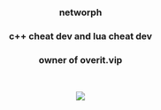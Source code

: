 <div align="center" >
<table width="100%">
  
### networph

### c++ cheat dev and lua cheat dev
### owner of overit.vip

  
&nbsp;<p align="center">![](https://komarev.com/ghpvc/?networth&abbreviated=true&color=BCF5EA)<br>

  <div align="center" >
